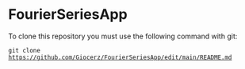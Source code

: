 # FourierSeriesApp

To clone this repository you must use the following command with git:

<code>git clone https://github.com/Giocerz/FourierSeriesApp/edit/main/README.md</code>
